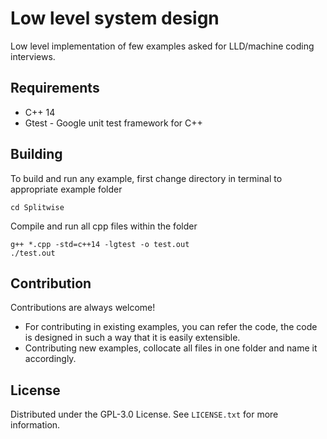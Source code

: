 # Low level system design
Low level implementation of few examples asked for LLD/machine coding interviews.

## Requirements
* C++ 14
* Gtest - Google unit test framework for C++

## Building

To build and run any example, first change directory in terminal to appropriate example folder
```
cd Splitwise
```
Compile and run all cpp files within the folder
```
g++ *.cpp -std=c++14 -lgtest -o test.out
./test.out
```

## Contribution
Contributions are always welcome!
* For contributing in existing examples, you can refer the code, the code is designed in such a way that it is easily extensible.
* Contributing new examples, collocate all files in one folder and name it accordingly.

## License
Distributed under the GPL-3.0 License. See `LICENSE.txt` for more information.